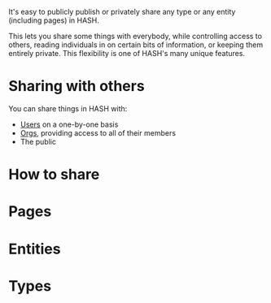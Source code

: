 
It's easy to publicly publish or privately share any type or any entity (including pages) in HASH.

This lets you share some things with everybody, while controlling access to others, reading individuals in on certain bits of information, or keeping them entirely private. This flexibility is one of HASH's many unique features.

# Sharing with others

You can share things in HASH with:

- [Users](https://hash.ai/guide/webs/users#users) on a one-by-one basis
- [Orgs](https://hash.ai/guide/webs/orgs#users), providing access to all of their members
- The public

# How to share

# Pages

# Entities

# Types

